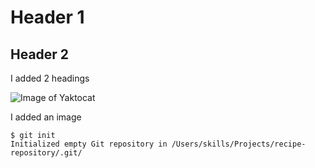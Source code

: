# Header 1
## Header 2

I added 2 headings

![Image of Yaktocat](https://octodex.github.com/images/yaktocat.png)

I added an image


```
$ git init
Initialized empty Git repository in /Users/skills/Projects/recipe-repository/.git/
```
